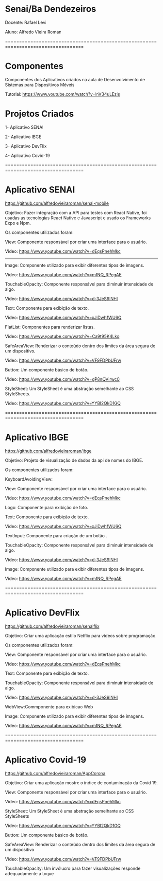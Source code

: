 # Senai/Ba Dendezeiros

Docente: Rafael Levi

Aluno: Alfredo Vieira Roman

==================================================================================

# Componentes
Componentes dos Aplicativos criados na aula de Desenvolvimento de Sistemas para Dispositivos Móveis

Tutorial: https://www.youtube.com/watch?v=lnV34uLEzis

# Projetos Criados

1- Aplicativo SENAI

2- Aplicativo IBGE

3- Aplicativo DevFlix

4- Aplicativo Covid-19

==================================================================================

# Aplicativo SENAI

https://github.com/alfredovieiraroman/senai-mobile

Objetivo: Fazer integração com a API para testes com React Native, foi usadas as tecnologias React Native e Javascript e usado os Frameworks Expo e Npm.

Os componentes utilizados foram:

View: Componente responsável por criar uma interface para o usuário. 

Video: https://www.youtube.com/watch?v=dEqsPnehMkc
____________________________________________________________________________________

Image: Componente utilizado para exibir diferentes tipos de imagens. 

Video: https://www.youtube.com/watch?v=mfNQ_RPegAE


TouchableOpacity: Componente responsável para diminuir intensidade de algo. 

Video: https://www.youtube.com/watch?v=d-3JeS9lNHI


Text: Componente para exibição de texto. 

Video: https://www.youtube.com/watch?v=xJiDwhfWU6Q


FlatList: Componentes para renderizar listas. 

Video: https://www.youtube.com/watch?v=Ca9t95K4Lko


SafeAreaView: Renderizar o conteúdo dentro dos limites da área segura de um dispositivo. 

Video: https://www.youtube.com/watch?v=VF9FDPbUFrw


Button: Um componente básico de botão. 

Video: https://www.youtube.com/watch?v=gP8nQVlrwc0


StyleSheet: Um StyleSheet é uma abstração semelhante ao CSS StyleSheets. 

Video: https://www.youtube.com/watch?v=YYBI2QkD1GQ

==================================================================================

# Aplicativo IBGE

https://github.com/alfredovieiraroman/ibge

Objetivo: Projeto de visualização de dados da api de nomes do IBGE.

Os componentes utilizados foram:

KeyboardAvoidingView:


View: Componente responsável por criar uma interface para o usuário. 

Video: https://www.youtube.com/watch?v=dEqsPnehMkc


Logo: Componente para exibição de foto.


Text: Componente para exibição de texto. 

Video: https://www.youtube.com/watch?v=xJiDwhfWU6Q


TextInput: Componente para criação de um botão .


TouchableOpacity: Componente responsável para diminuir intensidade de algo. 

Video: https://www.youtube.com/watch?v=d-3JeS9lNHI


Image: Componente utilizado para exibir diferentes tipos de imagens. 

Video: https://www.youtube.com/watch?v=mfNQ_RPegAE

==================================================================================

# Aplicativo DevFlix

https://github.com/alfredovieiraroman/senaiflix

Objetivo: Criar uma aplicação estilo Netflix para vídeos sobre programação.

Os componentes utilizados foram:

View: Componente responsável por criar uma interface para o usuário. 

Video: https://www.youtube.com/watch?v=dEqsPnehMkc


Text: Componente para exibição de texto.


TouchableOpacity: Componente responsável para diminuir intensidade de algo. 

Video: https://www.youtube.com/watch?v=d-3JeS9lNHI


WebView:Commponente para exibicao Web


Image: Componente utilizado para exibir diferentes tipos de imagens. 

Video: https://www.youtube.com/watch?v=mfNQ_RPegAE

==================================================================================

# Aplicativo Covid-19

https://github.com/alfredovieiraroman/AppCorona

Objetivo: Criar uma aplicação mostre o índice de contaminação da Covid 19.

View: Componente responsável por criar uma interface para o usuário. 

Video: https://www.youtube.com/watch?v=dEqsPnehMkc


StyleSheet: Um StyleSheet é uma abstração semelhante ao CSS StyleSheets 

Video: https://www.youtube.com/watch?v=YYBI2QkD1GQ


Button: Um componente básico de botão.


SafeAreaView: Renderizar o conteúdo dentro dos limites da área segura de um dispositivo 

Video: https://www.youtube.com/watch?v=VF9FDPbUFrw


TouchableOpacity: Um invólucro para fazer visualizações responde adequadamente a toque












